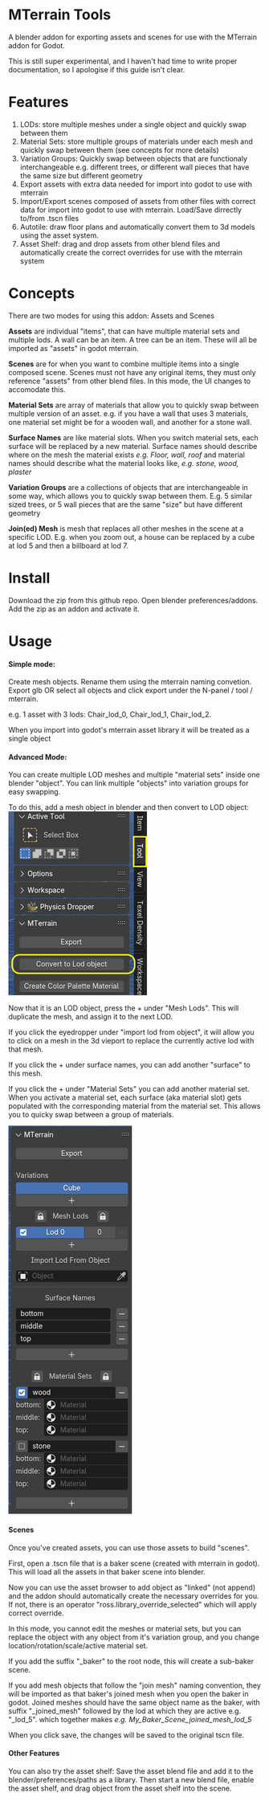# MTerrain Tools

A blender addon for exporting assets and scenes for use with the MTerrain addon for Godot. 

This is still super experimental, and I haven't had time to write proper documentation, so I apologise if this guide isn't clear. 

# Features

1. LODs: store multiple meshes under a single object and quickly swap between them
2. Material Sets: store multiple groups of materials under each mesh and quickly swap between them (see concepts for more details)
3. Variation Groups: Quickly swap between objects that are functionaly interchangeable e.g. different trees, or different wall pieces that have the same size but different geometry
4. Export assets with extra data needed for import into godot to use with mterrain
5. Import/Export scenes composed of assets from other files with correct data for import into godot to use with mterrain. Load/Save dirrectly to/from .tscn files
6. Autotile: draw floor plans and automatically convert them to 3d models using the asset system. 
7. Asset Shelf: drag and drop assets from other blend files and automatically create the correct overrides for use with the mterrain system

# Concepts
There are two modes for using this addon: Assets and Scenes

<b>Assets</b> are individual "items", that can have multiple material sets and multiple lods. A wall can be an item. A tree can be an item. These will all be imported as "assets" in godot mterrain.

<b>Scenes</b> are for when you want to combine multiple items into a single composed scene. Scenes must not have any original items, they must only reference "assets" from other blend files. In this mode, the UI changes to accomodate this.

<b>Material Sets</b> are array of materials that allow you to quickly swap between multiple version of an asset. e.g. if you have a wall that uses 3 materials, one material set might be for a wooden wall, and another for a stone wall. 

<b>Surface Names</b> are like material slots. When you switch material sets, each surface will be replaced by a new material. Surface names should describe where on the mesh the material exists <i>e.g. Floor, wall, roof</i> and material names should describe what the material looks like, <i>e.g. stone, wood, plaster</i>

<b>Variation Groups</b> are a collections of objects that are interchangeable in some way, which allows you to quickly swap between them. E.g. 5 similar sized trees, or 5 wall pieces that are the same "size" but have different geometry

<b>Join(ed) Mesh</b> is mesh that replaces all other meshes in the scene at a specific LOD. E.g. when you zoom out, a house can be replaced by a cube at lod 5 and then a billboard at lod 7. 

# Install
Download the zip from this github repo. 
Open blender preferences/addons. 
Add the zip as an addon and activate it.

# Usage
#### Simple mode: 
Create mesh objects. Rename them using the mterrain naming convetion. Export glb OR select all objects and click export under the N-panel / tool / mterrain.

e.g. 1 asset with 3 lods: Chair_lod_0, Chair_lod_1, Chair_lod_2.

When you import into godot's mterrain asset library it will be treated as a single object


#### Advanced Mode:
You can create multiple LOD meshes and multiple "material sets" inside one blender "object". You can link multiple "objects" into variation groups for easy swapping.

To do this, add a mesh object in blender and then convert to LOD object:
![convert to lod image](https://raw.githubusercontent.com/rossunger/mterrain_blender_addon/master/image.png)

Now that it is an LOD object, press the + under "Mesh Lods". This will duplicate the mesh, and assign it to the next LOD.

If you click the eyedropper under "import lod from object", it will allow you to click on a mesh in the 3d vieport to replace the currently active lod with that mesh.

If you click the + under surface names, you can add another "surface" to this mesh. 

If you click the + under "Material Sets" you can add another material set. When you activate a material set, each surface (aka material slot) gets populated with the corresponding material from the material set. This allows you to quicky swap between a group of materials.

![lod editing_tool_panel image](https://raw.githubusercontent.com/rossunger/mterrain_blender_addon/master/image-1.png)

#### Scenes
Once you've created assets, you can use those assets to build "scenes".

First, open a .tscn file that is a baker scene (created with mterrain in godot). This will load all the assets in that baker scene into blender.

Now you can use the asset browser to add object as "linked" (not append) and the addon should automatically create the necessary overrides for you. If not, there is an operator "ross.library_override_selected" which will apply correct override.

In this mode, you cannot edit the meshes or material sets, but you can replace the object with any object from it's variation group, and you change location/rotation/scale/active material set.

If you add the suffix "_baker" to the root node, this will create a sub-baker scene. 

If you add mesh objects that follow the "join mesh" naming convention, they will be imported as that baker's joined mesh when you open the baker in godot. Joined meshes should have the same object name as the baker, with suffix "_joined_mesh" followed by the lod at which they are active e.g. "_lod_5". which together makes <i>e.g. My_Baker_Scene_joined_mesh_lod_5</i>

When you click save, the changes will be saved to the original tscn file.

#### Other Features
You can also try the asset shelf:
Save the asset blend file and add it to the blender/preferences/paths as a library.
Then start a new blend file, enable the asset shelf, and drag object from the asset shelf into the scene.

